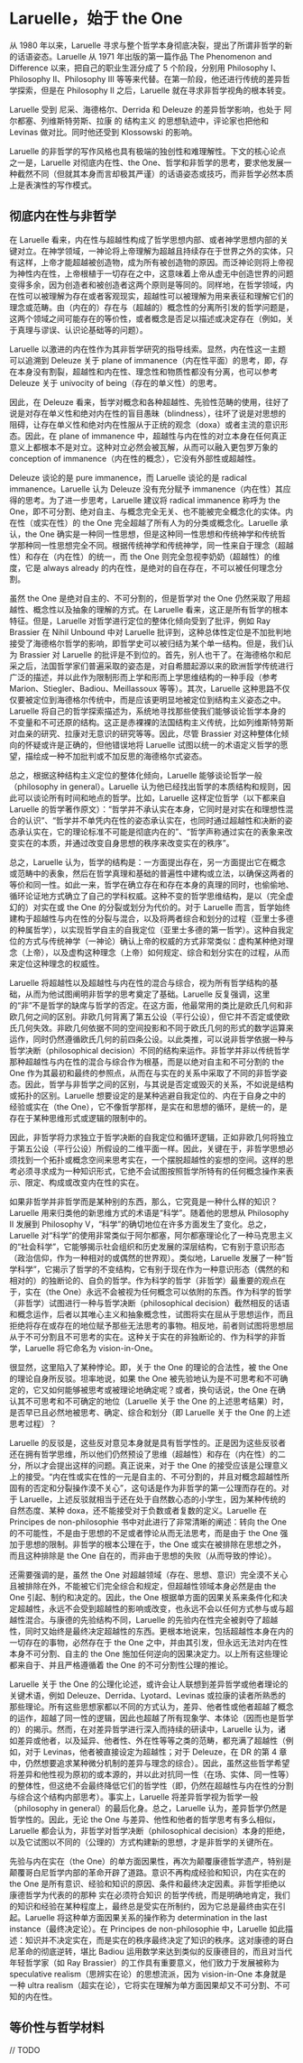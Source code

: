 # Laruelle，始于 the One

从 1980 年以来，Laruelle 寻求与整个哲学本身彻底决裂，提出了所谓非哲学的新的话语姿态。Laruelle 从 1971 年出版的第一篇作品 The Phenomenon and Difference 以来，把自己的职业生涯分成了 5 个阶段，分别用 Philosophy I、Philosophy II、Philosophy III 等等来代替。在第一阶段，他还进行传统的差异哲学探索，但是在 Philosophy II 之后，Laruelle 就在寻求非哲学视角的根本转变。

Laruelle 受到 尼采、海德格尔、Derrida 和 Deleuze 的差异哲学影响，也处于 阿尔都塞、列维斯特劳斯、拉康 的 结构主义 的思想轨迹中，评论家也把他和 Levinas 做对比。同时他还受到 Klossowski 的影响。

Laruelle 的非哲学的写作风格也具有极端的独创性和难理解性。下文的核心论点之一是，Laruelle 对彻底内在性、the One、哲学和非哲学的思考，要求他发展一种截然不同（但就其本身而言却极其严谨）的话语姿态或技巧，而非哲学必然本质上是表演性的写作模式。

## 彻底内在性与非哲学

在 Laruelle 看来，内在性与超越性构成了哲学思想内部、或者神学思想内部的关键对立。在神学领域，一神论将上帝理解为超越且持续存在于世界之外的实体，只有这样，上帝才能超越被创造物，成为所有被创造物的原因。而泛神论则将上帝视为神性内在性，上帝根植于一切存在之中，这意味着上帝从虚无中创造世界的问题变得多余，因为创造者和被创造者这两个原则是等同的。同样地，在哲学领域，内在性可以被理解为存在或者客观现实，超越性可以被理解为用来表征和理解它们的理念或范畴。由（内在的）存在与（超越的）概念性的分离所引发的哲学问题是，这两个领域之间可能存在的等价性，或者概念是否足以描述或决定存在（例如，关于真理与谬误、认识论基础等的问题）。

Laruelle 以激进的内在性作为其非哲学研究的指导线索。显然，内在性这一主题可以追溯到 Deleuze 关于 plane of immanence（内在性平面）的思考，即，存在本身没有割裂，超越性和内在性、理念性和物质性都没有分离，也可以参考 Deleuze 关于 univocity of being（存在的单义性）的思考。

因此，在 Deleuze 看来，哲学对概念和各种超越性、先验性范畴的使用，往好了说是对存在单义性和绝对内在性的盲目愚昧（blindness），往坏了说是对思想的阻碍，让存在单义性和绝对内在性服从于正统的观念（doxa）或者主流的意识形态。因此，在 plane of immanence 中，超越性与内在性的对立本身在任何真正意义上都根本不是对立。这种对立必然会被瓦解，从而可以融入更包罗万象的 conception of immanence（内在性的概念），它没有外部性或超越性。

Deleuze 谈论的是 pure immanence，而 Laruelle 谈论的是 radical immanence。Laruelle 认为 Deleuze 没有充分赋予 immanence（内在性）其应得的思考。为了进一步思考，Laruelle 建议将 radical immanence 称呼为 the One，即不可分割、绝对自主、与概念完全无关、也不能被完全概念化的实体。内在性（或实在性）的 the One 完全超越了所有人为的分类或概念化。Laruelle 承认，the One 确实是一种同一性思想，但是这种同一性思想和传统神学和传统哲学那种同一性思想完全不同。根据传统神学和传统神学，同一性来自于理念（超越性）和存在（内在性）的统一，而 the One 则完全忽视李奶奶（超越性）的维度，它是 always already 的内在性，是绝对的自在存在，不可以被任何理念分割。

虽然 the One 是绝对自主的、不可分割的，但是哲学对 the One 仍然采取了用超越性、概念性以及抽象的理解的方式。在 Laruelle 看来，这正是所有哲学的根本特征。但是，Laruelle 对哲学进行定位的整体化倾向受到了批评，例如 Ray Brassier 在 Nihil Unbound 中对 Laruelle 批评到，这种总体性定位是不加批判地接受了海德格尔哲学的影响，即哲学史可以被归结为某个单一结构。但是，我们认为 Brassier 对 Laruelle 的批评是不到位的。首先，别人也干了。在海德格尔和尼采之后，法国哲学家们普遍采取的姿态是，对自希腊起源以来的欧洲哲学传统进行广泛的描述，并以此作为限制形而上学和形而上学思维结构的一种手段（参考 Marion、Stiegler、Badiou、Meillassoux 等等）。其次，Laruelle 这种思路不仅仅要被定位到海德格尔传统中，而是应该更明显地被定位到结构主义姿态之中。Laruelle 将自己的哲学探索描述为，系统地寻找那些使我们能够谈论哲学本身的不变量和不可还原的结构。这正是赤裸裸的法国结构主义传统，比如列维斯特劳斯对血亲的研究、拉康对无意识的研究等等。因此，尽管 Brassier 对这种整体化倾向的怀疑或许是正确的，但他错误地将 Laruelle 试图以统一的术语定义哲学的愿望，描绘成一种不加批判或不加反思的海德格尔式姿态。

总之，根据这种结构主义定位的整体化倾向，Laruelle 能够谈论哲学一般（philosophy in general）。Laruelle 认为他已经找出哲学的本质结构和规则，因此可以谈论所有时间和地点的哲学。比如，Laruelle 这样定位哲学（以下都来自 Laruelle 的哲学著作原文）：“哲学并不承认实在本身，它同时是对实在和理想性混合的认识”、“哲学并不单凭内在性的姿态承认实在，也同时通过超越性和决断的姿态承认实在，它的理论标准不可能是彻底内在的”、“哲学声称通过实在的表象来改变实在的本质，并通过改变自身思想的秩序来改变实在的秩序”。

总之，Laruelle 认为，哲学的结构是：一方面提出存在，另一方面提出它在概念或范畴中的表象，然后在哲学真理和基础的普遍性中建构或立法，以确保这两者的等价和同一性。如此一来，哲学在确立存在和存在本身的真理的同时，也偷偷地、循环论证地方式确立了自己的学科权威。这种不变的哲学思维结构，是以（完全虚幻的）对实在或 the One 的分裂或划分为代价的。对于 Laruelle 而言，哲学始终建构于超越性与内在性的分裂与混合，以及将两者综合和划分的过程（亚里士多德的种属哲学），以实现哲学自主的自我定位（亚里士多德的第一哲学）。这种自我定位的方式与传统神学（一神论）确认上帝的权威的方式非常类似：虚构某种绝对理念（上帝），以及虚构这种理念（上帝）如何规定、综合和划分实在的过程，从而来定位这种理念的权威性。

Laruelle 将超越性以及超越性与内在性的混合与综合，视为所有哲学结构的基础，从而为他试图阐明非哲学的思考奠定了基础。Laruelle 反复强调，这里的“非”不是哲学的缺席与哲学的否定。在这方面，他最常用的类比是欧氏几何和非欧几何之间的区别。非欧几何背离了第五公设（平行公设），但它并不否定或使欧氏几何失效。非欧几何依据不同的空间投影和不同于欧氏几何的形式的数学运算来运作，同时仍然遵循欧氏几何的前四条公设。以此类推，可以说非哲学依据一种与哲学决断（philosophical decision）不同的结构来运作。非哲学并非以传统哲学那种超越性与内在性的混合与综合作为根基，而是以绝对自主和不可分割的 the One 作为其最初和最终的参照点，从而在与实在的关系中采取了不同的非哲学姿态。因此，哲学与非哲学之间的区别，与其说是否定或毁灭的关系，不如说是结构或拓扑的区别。Laruelle 想要设定的是某种逃避自我定位的、内在于自身之中的经验或实在（the One），它不像哲学那样，是实在和思想的循环，是统一的，是存在于某种思维形式或逻辑的限制中的。

因此，非哲学将力求独立于哲学决断的自我定位和循环逻辑，正如非欧几何将独立于第五公设（平行公设）所假设的二维平面一样。因此，关键在于，非哲学思想必须找到一个拓扑或概念空间来思考实在，一个摆脱超越性的妄想的空间。这样的思考必须寻求成为一种知识形式，它绝不会试图按照哲学所特有的任何概念操作来表示、限定、构成或改变内在性的实在。

如果非哲学并非哲学而是某种别的东西，那么，它究竟是一种什么样的知识？Laruelle 用来归类他的新思维方式的术语是“科学”。随着他的思想从 Philosophy II 发展到 Philosophy V，“科学”的确切地位在许多方面发生了变化。总之，Laruelle 对“科学”的使用非常类似于阿尔都塞，阿尔都塞理论化了一种马克思主义的“社会科学”，它能够揭示社会组织和历史发展的深层结构，它有别于意识形态（政治信仰，作为一种相对的或偶然的世界观）。类似地，Laruelle 发展了一种“哲学科学”，它揭示了哲学的不变结构，它有别于现在作为一种意识形态（偶然的和相对的）的独断论的、自负的哲学。作为科学的哲学（非哲学）最重要的观点在于，实在（the One）永远不会被视为任何概念可以依附的东西。作为科学的哲学（非哲学）试图进行一种与哲学决断（philosophical decision）截然相反的话语和概念运作，后者以其唯心主义和抽象概念性，试图将实在屈从于思想运作，而且拒绝将存在或存在的地位赋予那些无法思考的事物。相反地，前者则试图将思想屈从于不可分割且不可思考的实在。这种关于实在的非独断论的、作为科学的非哲学，Laruelle 将它命名为 vision-in-One。

很显然，这里陷入了某种悖论。即，关于 the One 的理论的合法性，被 the One 的理论自身所反驳。坦率地说，如果 the One 被先验地认为是不可思考和不可确定的，它又如何能够被思考或被理论地确定呢？或者，换句话说，the One 在确认其不可思考和不可确定的地位（Laruelle 关于 the One 的上述思考结果）时，是否早已且必然地被思考、确定、综合和划分（即 Laruelle 关于 the One 的上述思考过程）？

Laruelle 的反驳是，这些反对意见本身就是具有哲学性的。正是因为这些反驳者还在拥有哲学思维，所以他们仍然预设了思维（超越性）和存在（内在性）的二分，所以才会提出这样的问题。真正说来，对于 the One 的接受应该是公理意义上的接受。“内在性或实在性的一元是自主的、不可分割的，并且对概念超越性所固有的否定和分裂操作漠不关心”，这句话是作为非哲学的第一公理而存在的。对于 Laruelle，上述反驳就相当于还在处于自然数心态的小学生，因为某种传统的自然态度、某种 doxa，还不能接受对于负数或者复数的定义。Laruelle 在 Principes de non-philosophie 书中对此进行了非常清晰的阐述：转向 the One 的不可能性，不是由于思想的不足或者悖论从而无法思考，而是由于 the One 强加于思想的限制。非哲学的根本公理在于，the One 或实在被排除在思想之外，而且这种排除是 the One 自在的，而非由于思想的失败（从而导致的悖论）。

还需要强调的是，虽然 the One 对超越领域（存在、思想、意识）完全漠不关心且被排除在外，不能被它们完全综合和规定，但超越性领域本身必然是由 the One 引起、制约和决定的。因此，the One 根据单方面的因果关系来条件化和决定超越性，永远不会受到超越性的影响或改变，也永远不会以任何方式参与或与超越性混合。与康德的先验结构不同，Laruelle 的先验内在性完全被剥夺了超越性，同时又始终是最终决定超越性的东西。更根本地说来，包括超越性本身在内的一切存在的事物，必然存在于 the One 之中，并由其引发，但永远无法对内在性本身不可分割、自主的 the One 施加任何逆向的因果决定力。以上所有这些理论都来自于、并且严格遵循着 the One 的不可分割性公理的推论。

Laruelle 关于 the One 的公理化论述，或许会让人联想到差异哲学或他者理论的关键术语，例如 Deleuze、Derrida、Lyotard、Levinas 或拉康的读者所熟悉的那些理论。所有这些思想家都以不同的方式认为，差异、他者性或他者超越了概念的运作，超越了同一性的逻辑，因此也超越了所有现象学、本体论（因而也是哲学的）的揭示。然而，在对差异哲学进行深入而持续的研读中，Laruelle 认为，诸如差异或他者，以及延异、他者性、外在性等等之类的范畴，都充满了超越性（例如，对于 Levinas，他者被直接设定为超越性；对于 Deleuze，在 DR 的第 4 章中，仍然想要追求某种微分机制的差异与理念的综合）。因此，虽然这些哲学希望将差异和他性视为原初的或本源的，并以此对抗同一性（在场、实体、同一性等）的整体性，但这绝不会最终降低它们的哲学性（即，仍然在超越性与内在性的分割与综合这个结构内部思考）。事实上，Laruelle 将差异哲学视为哲学一般（philosophy in general）的最后化身。总之，Laruelle 认为，差异哲学仍然是哲学性的。因此，无论 the One 与差异、他性和他者的哲学思考有多么相似，Laruelle 都会认为，非哲学对哲学决断（philosophical decision）本身的拒绝，以及它试图以不同的（公理的）方式构建新的思想，才是非哲学的关键所在。

先验与内在实在（the One）的单方面因果性，再次为颠覆康德哲学遗产，特别是颠覆哥白尼哲学内部的革命开辟了道路。意识不再构成经验和知识，内在实在的 the One 是所有意识、经验和知识的原因、条件和最终决定因素。非哲学拒绝以康德哲学为代表的的那种 实在必须符合知识 的哲学传统，而是明确地肯定，我们的知识和经验在某种程度上，最终总是受实在所制约，因为它总是最终由实在引起。Laruelle 将这种单方面因果关系的操作称为 determination in the last instance（最终决定论）。在 Principes de non-philosophie 中，Laruelle 如此描述：知识并不决定实在，而是实在的秩序最终决定了知识的秩序。这对康德的哥白尼革命的彻底逆转，堪比 Badiou 运用数学来达到类似的反康德目的，而且对当代年轻哲学家（如 Ray Brassier）的工作具有重要意义，他们致力于发展被称为 speculative realism（思辨实在论）的思想流派，因为 vision-in-One 本身就是一种 ultra realism（超实在论），它将实在理解为单方面因果却又不可分割、不可知的内在性。

## 等价性与哲学材料

// TODO



